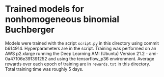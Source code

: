 # Trained models for nonhomogeneous binomial Buchberger

Models were trained with the script `script.py` in this directory using commit b614914.
Hyperparameters are in the script. Training was performed on an AWS p2.xlarge running the
Deep Learning AMI (Ubuntu) Version 21.2 - ami-0a47106e391391252 and using the tensorflow_p36
environment. Average rewards over each epoch of training are in `rewards.txt` in this
directory. Total training time was roughly 5 days.

